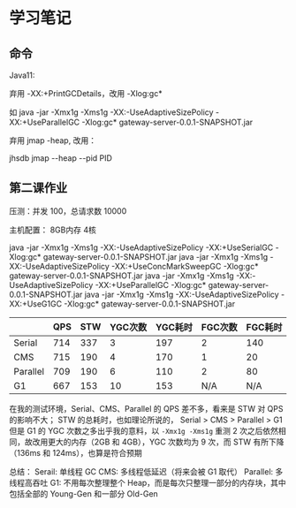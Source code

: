 # 学习笔记


## 命令

Java11:

弃用 -XX:+PrintGCDetails，改用 -Xlog:gc*

如 java -jar -Xmx1g -Xms1g -XX:-UseAdaptiveSizePolicy -XX:+UseParallelGC -Xlog:gc* gateway-server-0.0.1-SNAPSHOT.jar


弃用 jmap -heap, 改用：

jhsdb jmap --heap --pid PID


## 第二课作业

压测：并发 100，总请求数 10000

主机配置： 8GB内存 4核

 java -jar -Xmx1g -Xms1g -XX:-UseAdaptiveSizePolicy -XX:+UseSerialGC -Xlog:gc* gateway-server-0.0.1-SNAPSHOT.jar
 java -jar -Xmx1g -Xms1g -XX:-UseAdaptiveSizePolicy -XX:+UseConcMarkSweepGC -Xlog:gc* gateway-server-0.0.1-SNAPSHOT.jar
 java -jar -Xmx1g -Xms1g -XX:-UseAdaptiveSizePolicy -XX:+UseParallelGC -Xlog:gc* gateway-server-0.0.1-SNAPSHOT.jar
 java -jar -Xmx1g -Xms1g -XX:-UseAdaptiveSizePolicy -XX:+UseG1GC -Xlog:gc* gateway-server-0.0.1-SNAPSHOT.jar


|          | QPS | STW | YGC次数 | YGC耗时 | FGC次数 | FGC耗时 |
| -------- | --- | --- | ----- | ----- | ----- | ----- |
| Serial   | 714 | 337 | 3     | 197   | 2     | 140   |
| CMS      | 715 | 190 | 4     | 170   | 1     | 20    |
| Parallel | 709 | 190 | 6     | 110   | 2     | 80    |
| G1       | 667 | 153 | 10    | 153   | N/A   | N/A   |

在我的测试环境，Serial、CMS、Parallel 的 QPS 差不多，看来是 STW 对 QPS 的影响不大；
STW 的总耗时，也如理论所说的， Serial > CMS > Parallel > G1
但是 G1 的 YGC 次数之多出乎我的意料，以 `-Xmx1g -Xms1g` 重测 2 次之后依然相同，故改用更大的内存（2GB 和 4GB），YGC 次数均为 9 次，而 STW 有所下降（136ms 和 124ms），也算是符合预期

总结：
Serail: 单线程 GC
CMS: 多线程低延迟（将来会被 G1 取代）
Parallel: 多线程高吞吐
G1: 不用每次整理整个 Heap，而是每次只整理一部分的内存块，其中包括全部的 Young-Gen 和一部分 Old-Gen